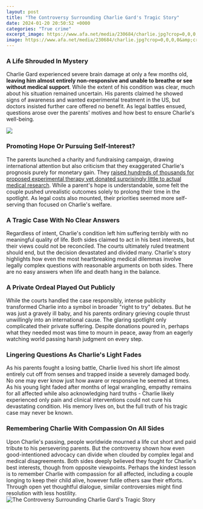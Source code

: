 ```yaml
---
layout: post
title: "The Controversy Surrounding Charlie Gard's Tragic Story"
date: 2024-01-20 20:50:52 +0000
categories: "True crime"
excerpt_image: https://www.afa.net/media/230684/charlie.jpg?crop=0,0,0,0&amp;cropmode=percentage&amp;width=800&amp;height=500&amp;rnd=132979520805870000
image: https://www.afa.net/media/230684/charlie.jpg?crop=0,0,0,0&amp;cropmode=percentage&amp;width=800&amp;height=500&amp;rnd=132979520805870000
---
```


### A Life Shrouded In Mystery
Charlie Gard experienced severe brain damage at only a few months old, **leaving him almost entirely non-responsive and unable to breathe or see without medical support**. While the extent of his condition was clear, much about his situation remained uncertain. His parents claimed he showed signs of awareness and wanted experimental treatment in the US, but doctors insisted further care offered no benefit. As legal battles ensued, questions arose over the parents' motives and how best to ensure Charlie's well-being. 

![](https://ichef.bbci.co.uk/news/800/cpsprodpb/16785/production/_97073029_mediaitem97073028.jpg)
### Promoting Hope Or Pursuing Self-Interest? 
The parents launched a charity and fundraising campaign, drawing international attention but also criticism that they exaggerated Charlie's prognosis purely for monetary gain. They [raised hundreds of thousands for proposed experimental therapy yet donated surprisingly little to actual medical research](https://store.fi.io.vn/dear-person-behind-me-you-look-great-today). While a parent's hope is understandable, some felt the couple pushed unrealistic outcomes solely to prolong their time in the spotlight. As legal costs also mounted, their priorities seemed more self-serving than focused on Charlie's welfare.
### A Tragic Case With No Clear Answers
Regardless of intent, Charlie's condition left him suffering terribly with no meaningful quality of life. Both sides claimed to act in his best interests, but their views could not be reconciled. The courts ultimately ruled treatment should end, but the decision devastated and divided many. Charlie's story highlights how even the most heartbreaking medical dilemmas involve legally complex questions with reasonable arguments on both sides. There are no easy answers when life and death hang in the balance.
### A Private Ordeal Played Out Publicly 
While the courts handled the case responsibly, intense publicity transformed Charlie into a symbol in broader "right to try" debates. But he was just a gravely ill baby, and his parents ordinary grieving couple thrust unwillingly into an international cause. The glaring spotlight only complicated their private suffering. Despite donations poured in, perhaps what they needed most was time to mourn in peace, away from an eagerly watching world passing harsh judgment on every step. 
### Lingering Questions As Charlie's Light Fades
As his parents fought a losing battle, Charlie lived his short life almost entirely cut off from senses and trapped inside a severely damaged body. No one may ever know just how aware or responsive he seemed at times. As his young light faded after months of legal wrangling, empathy remains for all affected while also acknowledging hard truths - Charlie likely experienced only pain and clinical interventions could not cure his devastating condition. His memory lives on, but the full truth of his tragic case may never be known.
### Remembering Charlie With Compassion On All Sides
Upon Charlie's passing, people worldwide mourned a life cut short and paid tribute to his persevering parents. But the controversy shown how even good-intentioned advocacy can divide when clouded by complex legal and medical disagreements. Both sides deeply believed they fought for Charlie's best interests, though from opposite viewpoints. Perhaps the kindest lesson is to remember Charlie with compassion for all affected, including a couple longing to keep their child alive, however futile others saw their efforts. Through open yet thoughtful dialogue, similar controversies might find resolution with less hostility.
![The Controversy Surrounding Charlie Gard's Tragic Story](https://www.afa.net/media/230684/charlie.jpg?crop=0,0,0,0&amp;cropmode=percentage&amp;width=800&amp;height=500&amp;rnd=132979520805870000)
